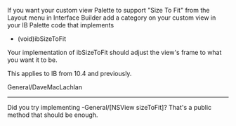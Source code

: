 If you want your custom view Palette to support "Size To Fit" from the Layout menu in Interface Builder add a category on your custom view in your IB Palette code that implements

    
- (void)ibSizeToFit


Your implementation of ibSizeToFit should adjust the view's frame to what you want it to be.

This applies to IB from 10.4 and previously.

General/DaveMacLachlan

----

Did you try implementing -General/[NSView sizeToFit]?  That's a public method that should be enough.